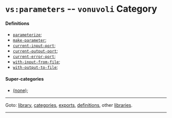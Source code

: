 

<a id='category__vonuvoli__vs_3a_parameters'></a>

# `vs:parameters` -- `vonuvoli` Category


<a id='category__vonuvoli__vs_3a_parameters__definitions'></a>

#### Definitions

 * [`parameterize`](../../vonuvoli/definitions/parameterize.md#definition__vonuvoli__parameterize);
 * [`make-parameter`](../../vonuvoli/definitions/make-parameter.md#definition__vonuvoli__make-parameter);
 * [`current-input-port`](../../vonuvoli/definitions/current-input-port.md#definition__vonuvoli__current-input-port);
 * [`current-output-port`](../../vonuvoli/definitions/current-output-port.md#definition__vonuvoli__current-output-port);
 * [`current-error-port`](../../vonuvoli/definitions/current-error-port.md#definition__vonuvoli__current-error-port);
 * [`with-input-from-file`](../../vonuvoli/definitions/with-input-from-file.md#definition__vonuvoli__with-input-from-file);
 * [`with-output-to-file`](../../vonuvoli/definitions/with-output-to-file.md#definition__vonuvoli__with-output-to-file);


<a id='category__vonuvoli__vs_3a_parameters__super-categories'></a>

#### Super-categories

 * [(none)](../../vonuvoli/categories/_index.md#toc__vonuvoli__categories);

----

Goto: [library](../../vonuvoli/_index.md#library__vonuvoli), [categories](../../vonuvoli/categories/_index.md#toc__vonuvoli__categories), [exports](../../vonuvoli/exports/_index.md#toc__vonuvoli__exports), [definitions](../../vonuvoli/definitions/_index.md#toc__vonuvoli__definitions), other [libraries](../../_libraries.md#toc__libraries).

----

